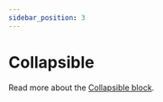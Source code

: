```yaml
---
sidebar_position: 3
---
```


# Collapsible

Read more about the [Collapsible block](https://www.google.com/url?q=https://docs.google.com/document/d/1QQa5uvE3TG0TaK-wDjLlK9JXE5Kqy0NSQbwQ6o4UFAg/edit%23heading%3Dh.p3k5fxipdmzf&sa=D&source=editors&ust=1664361389178807&usg=AOvVaw0IuW0el-hbrWs1lFH6HS7k).
